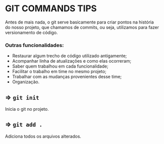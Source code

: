 # GIT COMMANDS TIPS 

Antes de mais nada, o git serve basicamente para criar pontos na história do nosso projeto, que chamamos de commits, ou seja, utilizamos para fazer versionamento de código.

### Outras funcionalidades:
  - Restaurar algum trecho de código utilizado antigamente;
  - Acompanhar linha de atualizações e como elas ocorreram;
  - Saber quem trabalhou em cada funcionalidade;
  - Facilitar o trabalho em time no mesmo projeto;
  - Trabalhar com as mudanças provenientes desse time;
  - Organização.
  
## => `git init`
Inicia o git no projeto.

## => `git add .`
Adiciona todos os arquivos alterados.
